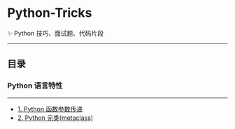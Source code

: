 # Python-Tricks

✨ Python 技巧、面试题、代码片段

***

## 目录

### Python 语言特性
*** 
* [1. Python 函数参数传递](docs/python_features.md#1-python-函数参数传递)
* [2. Python 元类(metaclass)](docs/python_features.md#2-python-元类metaclass)
